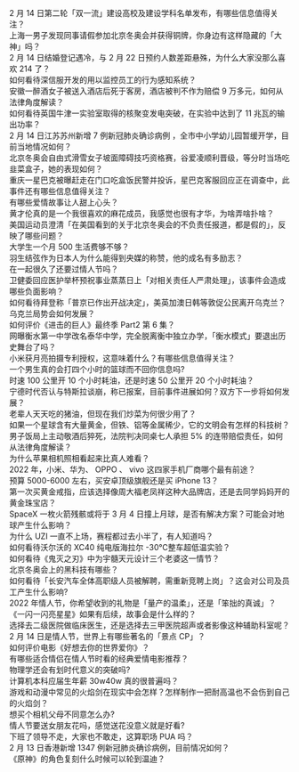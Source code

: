 2 月 14 日第二轮「双一流」建设高校及建设学科名单发布，有哪些信息值得关注？  
上海一男子发现同事请假参加北京冬奥会并获得铜牌，你身边有这样隐藏的「大神」吗？  
2 月 14 日结婚登记遇冷，与 2 月 22 日预约人数差距悬殊，为什么大家没那么喜欢 214 了？  
如何看待深信服开发的用以监控员工的行为感知系统？  
安徽一醉酒女子被送入酒店后死于客房，酒店被判不作为赔偿 9 万多元，如何从法律角度解读？  
如何看待英国牛津一实验室取得的核聚变发电突破，在实验中达到了 11 兆瓦的输出功率？  
2 月 14 日江苏苏州新增 7 例新冠肺炎确诊病例 ，全市中小学幼儿园暂缓开学，目前当地情况如何？  
北京冬奥会自由式滑雪女子坡面障碍技巧资格赛，谷爱凌顺利晋级，等分时当场吃韭菜盒子，她的表现如何？  
重庆一星巴克被曝赶走在门口吃盒饭民警并投诉，星巴克客服回应正在调查中，此事件还有哪些信息值得关注？  
有哪些爱情故事让人甜上心头？  
黄才伦真的是一个我很喜欢的麻花成员，我感觉也很有才华，为啥弄啥扑啥？  
美国运动员澄清「在美国看到的关于北京冬奥会的不负责任报道，都是假的」，反映了哪些问题？  
大学生一个月 500 生活费够不够？  
羽生结弦作为日本人为什么能得到央媒的称赞，他的成名有多励志？  
在一起很久了还要过情人节吗？  
卫健委回应医护举杯预祝事业蒸蒸日上「对相关责任人严肃处理」，该事件会造成哪些负面影响？  
如何看待拜登称「普京已作出开战决定」，美英加澳日韩等敦促公民离开乌克兰？乌克兰局势会如何发展？  
如何评价《进击的巨人》最终季 Part2 第 6 集？  
网曝衡水第一中学改名泰华中学，完全脱离衡中独立办学，「衡水模式」要退出历史舞台了吗？  
小米获月亮拍摄专利授权，这意味着什么？有哪些信息值得关注？  
一个男生真的会打四个小时的篮球而不回你信息吗?  
时速 100 公里开 10 个小时耗油，还是时速 50 公里开 20 个小时耗油？  
宁德时代否认与特斯拉谈崩，称已报案，目前事件进展如何？双方下一步将如何发展？  
老辈人天天吃的猪油，但现在我们炒菜为何很少用了？  
如果一个星球含有大量黄金，但铁、铝等金属稀少，它的文明会有怎样的科技树？  
男子饭局上主动敬酒后猝死，法院判决同桌七人承担 5% 的连带赔偿责任，如何从法律角度解读？  
为什么苹果相机照相看起来比真人难看？  
2022 年，小米、华为、 OPPO 、 vivo 这四家手机厂商哪个最有前途？  
预算 5000-6000 左右，买安卓顶级旗舰还是买 iPhone 13？  
第一次买黄金戒指，应该选择像周大福老凤祥这种大品牌店，还是去同学妈妈开的黄金珠宝店？  
SpaceX 一枚火箭残骸或将于 3 月 4 日撞上月球，是否有解决方案？可能会对地球产生什么影响？  
为什么 UZI 一直不上场，赛程都过去小半了，有人知道吗？  
如何看待沃尔沃的 XC40 纯电版海拉尔 -30℃整车超低温实验？  
如何看待《鬼灭之刃》中为宇髓天元设计三个老婆这一情节？  
北京冬奥会上的黑科技有哪些？  
如何看待「长安汽车全体高职级人员被解聘，需重新竞聘上岗」？这会对公司及员工产生什么影响?  
2022 年情人节，你希望收到的礼物是「量产的温柔」，还是「笨拙的真诚」？  
《一闪一闪亮星星》如果有后续，故事会是什么样的？  
选择去二级医院做临床医生，还是选择去三甲医院超声或者影像这种辅助科室呢？  
2 月 14 日是情人节，世界上有哪些著名的「景点 CP」？  
如何评价电影《好想去你的世界爱你》？  
有哪些适合情侣在情人节时看的经典爱情电影推荐？  
物理学还会有划时代意义的突破吗?  
计算机本科应届生年薪 30w40w 真的很普遍吗？  
游戏和动漫中常见的火焰剑在现实中会怎样？怎样制作一把耐高温也不会伤到自己的火焰剑？  
想买个相机父母不同意怎么办?  
情人节要送女朋友花吗，感觉送花没意义就是好看?  
下班了领导不走，大家也不敢走，这算职场 PUA 吗？  
2 月 13 日香港新增 1347 例新冠肺炎确诊病例，目前情况如何？  
《原神》的角色复刻什么时候可以轮到温迪？  
